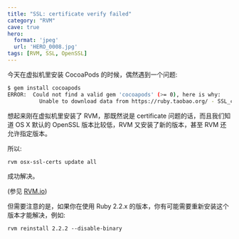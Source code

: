 ```yaml
---
title: "SSL: certificate verify failed"
category: "RVM"
cave: true
hero:
  format: 'jpeg'
  url: 'HERO_0008.jpg'
tags: [RVM, SSL, OpenSSL]
---
```

今天在虚拟机里安装 CocoaPods 的时候，偶然遇到一个问题:

```sh
$ gem install cocoapods
ERROR:  Could not find a valid gem 'cocoapods' (>= 0), here is why:
          Unable to download data from https://ruby.taobao.org/ - SSL_connect returned=1 errno=0 state=SSLv3 read server certificate B: certificate verify failed (https://ruby.taobao.org/specs.4.8.gz)
```

想起来刚在虚拟机里安装了 RVM，那既然说是 certificate 问题的话，而且我们知道 OS X 默认的 OpenSSL 版本比较低，RVM 又安装了新的版本，甚至 RVM 还允许指定版本。

所以:

`rvm osx-ssl-certs update all`

成功解决。

(参见 [RVM.io](https://rvm.io/support/fixing-broken-ssl-certificates))

但需要注意的是，如果你在使用 Ruby 2.2.x 的版本，你有可能需要重新安装这个版本才能解决，例如:

`rvm reinstall 2.2.2 --disable-binary`
